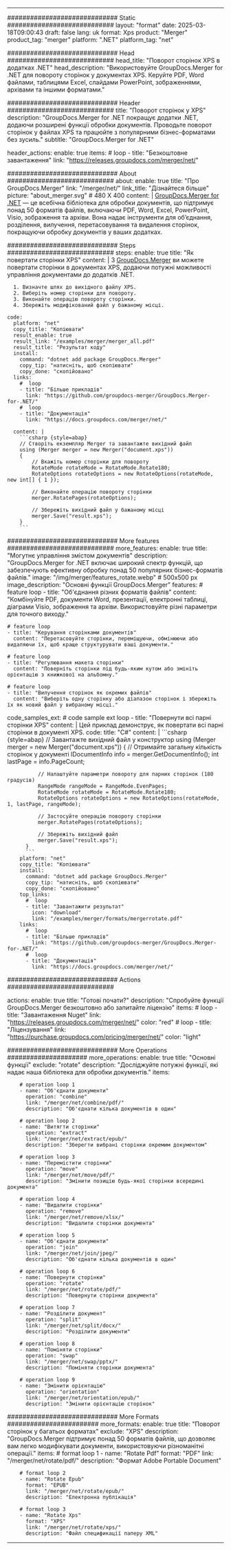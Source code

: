 
---
############################# Static ############################
layout: "format"
date:  2025-03-18T09:00:43
draft: false
lang: uk
format: Xps
product: "Merger"
product_tag: "merger"
platform: ".NET"
platform_tag: "net"

############################# Head ############################
head_title: "Поворот сторінок XPS в додатках .NET"
head_description: "Використовуйте GroupDocs.Merger for .NET для повороту сторінок у документах XPS. Керуйте PDF, Word файлами, таблицями Excel, слайдами PowerPoint, зображеннями, архівами та іншими форматами."

############################# Header ############################
title: "Поворот сторінок у XPS" 
description: "GroupDocs.Merger for .NET покращує додатки .NET, додаючи розширені функції обробки документів. Проводьте поворот сторінок у файлах XPS та працюйте з популярними бізнес-форматами без зусиль."
subtitle: "GroupDocs.Merger for .NET" 

header_actions:
  enable: true
  items:
    #  loop
    - title: "Безкоштовне завантаження"
      link: "https://releases.groupdocs.com/merger/net/"
      
############################# About ############################
about:
    enable: true
    title: "Про GroupDocs.Merger"
    link: "/merger/net/"
    link_title: "Дізнайтеся більше"
    picture: "about_merger.svg" # 480 X 400
    content: |
       [GroupDocs.Merger for .NET](/merger/net/) — це всебічна бібліотека для обробки документів, що підтримує понад 50 форматів файлів, включаючи PDF, Word, Excel, PowerPoint, Visio, зображення та архіви. Вона надає інструменти для об’єднання, розділення, вилучення, перетасовування та видалення сторінок, покращуючи обробку документів у ваших додатках.

############################# Steps ############################
steps:
    enable: true
    title: "Як повертати сторінки XPS"
    content: |
      З [GroupDocs.Merger](/merger/net/) ви можете повертати сторінки в документах XPS, додаючи потужні можливості управління документами до додатків .NET.
      
      1. Визначте шлях до вихідного файлу XPS.
      2. Виберіть номер сторінки для повороту.
      3. Виконайте операцію повороту сторінки.
      4. Збережіть модифікований файл у бажаному місці.
   
    code:
      platform: "net"
      copy_title: "Копіювати"
      result_enable: true
      result_link: "/examples/merger/merger_all.pdf"
      result_title: "Результат коду"
      install:
        command: "dotnet add package GroupDocs.Merger"
        copy_tip: "натисніть, щоб скопіювати"
        copy_done: "скопійовано"
      links:
        #  loop
        - title: "Більше прикладів"
          link: "https://github.com/groupdocs-merger/GroupDocs.Merger-for-.NET/"
        #  loop
        - title: "Документація"
          link: "https://docs.groupdocs.com/merger/net/"
          
      content: |
        ```csharp {style=abap}
        // Створіть екземпляр Merger та завантажте вихідний файл
        using (Merger merger = new Merger("document.xps"))
        {
            // Вкажіть номер сторінки для повороту
            RotateMode rotateMode = RotateMode.Rotate180;
            RotateOptions rotateOptions = new RotateOptions(rotateMode, new int[] { 1 });

            // Виконайте операцію повороту сторінки
            merger.RotatePages(rotateOptions);

            // Збережіть вихідний файл у бажаному місці
            merger.Save("result.xps");
        }
        ```            

############################# More features ############################
more_features:
  enable: true
  title: "Могутнє управління змістом документів"
  description: "GroupDocs.Merger for .NET включає широкий спектр функцій, що забезпечують ефективну обробку понад 50 популярних бізнес-форматів файлів."
  image: "/img/merger/features_rotate.webp" # 500x500 px
  image_description: "Основні функції GroupDocs.Merger"
  features:
    # feature loop
    - title: "Об'єднання різних форматів файлів"
      content: "Комбінуйте PDF, документи Word, презентації, електронні таблиці, діаграми Visio, зображення та архіви. Використовуйте різні параметри для точного виходу."

    # feature loop
    - title: "Керування сторінками документів"
      content: "Перетасовуйте сторінки, переміщуючи, обмінюючи або видаляючи їх, щоб краще структурувати ваші документи."

    # feature loop
    - title: "Регулювання макета сторінки"
      content: "Поверніть сторінки під будь-яким кутом або змініть орієнтацію з книжкової на альбомну."

    # feature loop
    - title: "Вилучення сторінок як окремих файлів"
      content: "Виберіть одну сторінку або діапазон сторінок і збережіть їх як новий файл у вибраному місці."
      
  code_samples_ext:
    # code sample ext loop
    - title: "Повернути всі парні сторінки XPS"
      content: |
        Цей приклад демонструє, як повертати всі парні сторінки в документі XPS.
      code:
        title: "C#"
        content: |
          ```csharp {style=abap}
          // Завантажте вихідний файл у конструктор
          using (Merger merger = new Merger("document.xps"))
          {
              // Отримайте загальну кількість сторінок у документі
              IDocumentInfo info = merger.GetDocumentInfo();
              int lastPage = info.PageCount;

              // Налаштуйте параметри повороту для парних сторінок (180 градусів)
              RangeMode rangeMode = RangeMode.EvenPages;
              RotateMode rotateMode = RotateMode.Rotate180;
              RotateOptions rotateOptions = new RotateOptions(rotateMode, 1, lastPage, rangeMode);
          
              // Застосуйте операцію повороту сторінки
              merger.RotatePages(rotateOptions);

              // Збережіть вихідний файл
              merger.Save("result.xps");
          }
          ```
        platform: "net"
        copy_title: "Копіювати"
        install:
          command: "dotnet add package GroupDocs.Merger"
          copy_tip: "натисніть, щоб скопіювати"
          copy_done: "скопійовано"
        top_links:
          #  loop
          - title: "Завантажити результат"
            icon: "download"
            link: "/examples/merger/formats/mergerrotate.pdf"
        links:
          #  loop
          - title: "Більше прикладів"
            link: "https://github.com/groupdocs-merger/GroupDocs.Merger-for-.NET/"
          #  loop
          - title: "Документація"
            link: "https://docs.groupdocs.com/merger/net/"
            

            


############################# Actions ############################

actions:
  enable: true
  title: "Готові почати?"
  description: "Спробуйте функції GroupDocs.Merger безкоштовно або запитайте ліцензію"
  items:
    #  loop
    - title: "Завантаження Nuget"
      link: "https://releases.groupdocs.com/merger/net/"
      color: "red"
        #  loop
    - title: "Ліцензування"
      link: "https://purchase.groupdocs.com/pricing/merger/net/"
      color: "light"


############################# More Operations #####################
more_operations:
    enable: true
    title: "Основні функції"
    exclude: "rotate"
    description: "Досліджуйте потужні функції, які надає наша бібліотека для обробки документів."
    items: 
          
        # operation loop 1
        - name: "Об'єднати документи"
          operation: "combine"
          link: "/merger/net/combine/pdf/"
          description: "Об'єднати кілька документів в один"

        # operation loop 2
        - name: "Витягти сторінки"
          operation: "extract"
          link: "/merger/net/extract/epub/"
          description: "Зберегти вибрані сторінки окремим документом"

        # operation loop 3
        - name: "Перемістити сторінки"
          operation: "move"
          link: "/merger/net/move/pdf/"
          description: "Змінити позицію будь-якої сторінки всередині документа"

        # operation loop 4
        - name: "Видалити сторінки"
          operation: "remove"
          link: "/merger/net/remove/xlsx/"
          description: "Видалити сторінки документа"

        # operation loop 5
        - name: "Об'єднати документи"
          operation: "join"
          link: "/merger/net/join/jpeg/"
          description: "Об'єднати кілька документів в один"

        # operation loop 6
        - name: "Повернути сторінки"
          operation: "rotate"
          link: "/merger/net/rotate/pdf/"
          description: "Повернути сторінки документа"

        # operation loop 7
        - name: "Розділити документ"
          operation: "split"
          link: "/merger/net/split/docx/"
          description: "Розділити документи"

        # operation loop 8
        - name: "Поміняти сторінки"
          operation: "swap"
          link: "/merger/net/swap/pptx/"
          description: "Поміняти сторінки документа"

        # operation loop 9
        - name: "Змінити орієнтацію"
          operation: "orientation"
          link: "/merger/net/orientation/epub/"
          description: "Змінити орієнтацію сторінок"
          
        
          
############################# More Formats ########################
more_formats:
    enable: true
    title: "Поворот сторінок у багатьох форматах"
    exclude: "XPS"
    description: "GroupDocs.Merger підтримує понад 50 форматів файлів, що дозволяє вам легко модифікувати документи, використовуючи різноманітні операції."
    items: 
        # format loop 1
        - name: "Rotate Pdf"
          format: "PDF"
          link: "/merger/net/rotate/pdf/"
          description: "Формат Adobe Portable Document"

        # format loop 2
        - name: "Rotate Epub"
          format: "EPUB"
          link: "/merger/net/rotate/epub/"
          description: "Електронна публікація"

        # format loop 3
        - name: "Rotate Xps"
          format: "XPS"
          link: "/merger/net/rotate/xps/"
          description: "Файл спецификації паперу XML"


---